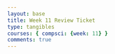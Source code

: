 ```yaml
---
layout: base
title: Week 11 Review Ticket
type: tangibles
courses: { compsci: {week: 11} }
comments: true
---
```

